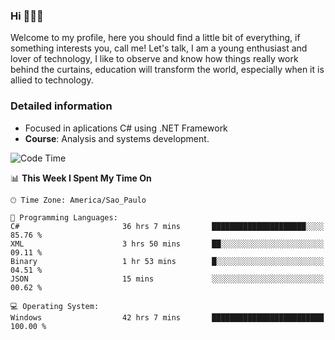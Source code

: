 


### Hi 🙋🏽‍♂️

Welcome to my profile, here you should find a little bit of everything, if something interests you, call me! Let's talk,
I am a young enthusiast and lover of technology, I like to observe and know how things really work behind the curtains, 
education will transform the world, especially when it is allied to technology.

### Detailed information
* Focused in aplications C# using .NET Framework
* **Course**: Analysis and systems development.

<!--START_SECTION:waka-->
![Code Time](http://img.shields.io/badge/Code%20Time-745%20hrs%2036%20mins-blue)

📊 **This Week I Spent My Time On** 

```text
🕑︎ Time Zone: America/Sao_Paulo

💬 Programming Languages: 
C#                       36 hrs 7 mins       █████████████████████░░░░   85.76 % 
XML                      3 hrs 50 mins       ██░░░░░░░░░░░░░░░░░░░░░░░   09.11 % 
Binary                   1 hr 53 mins        █░░░░░░░░░░░░░░░░░░░░░░░░   04.51 % 
JSON                     15 mins             ░░░░░░░░░░░░░░░░░░░░░░░░░   00.62 % 

💻 Operating System: 
Windows                  42 hrs 7 mins       █████████████████████████   100.00 % 
```


<!--END_SECTION:waka-->


